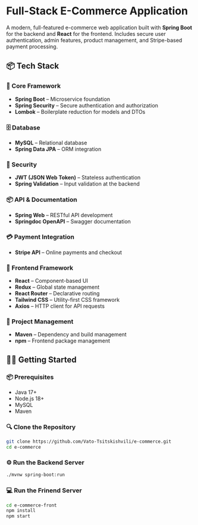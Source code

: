 # Full-Stack E-Commerce Application

A modern, full-featured e-commerce web application built with **Spring Boot** for the backend and **React** for the frontend. 
Includes secure user authentication, admin features, product management, and Stripe-based payment processing.

## 📦 Tech Stack

### 🧰 Core Framework  
- **Spring Boot** – Microservice foundation  
- **Spring Security** – Secure authentication and authorization  
- **Lombok** – Boilerplate reduction for models and DTOs  

### 🗄️ Database  
- **MySQL** – Relational database
- **Spring Data JPA** – ORM integration  

### 🔐 Security  
- **JWT (JSON Web Token)** – Stateless authentication  
- **Spring Validation** – Input validation at the backend  

### 📦 API & Documentation  
- **Spring Web** – RESTful API development  
- **Springdoc OpenAPI** – Swagger documentation  

### 💳 Payment Integration  
- **Stripe API** – Online payments and checkout  

### 🎨 Frontend Framework  
- **React** – Component-based UI  
- **Redux** – Global state management  
- **React Router** – Declarative routing  
- **Tailwind CSS** – Utility-first CSS framework  
- **Axios** – HTTP client for API requests  

### 📂 Project Management  
- **Maven** – Dependency and build management  
- **npm** – Frontend package management

## 🧑‍💻 Getting Started

### 📦 Prerequisites
- Java 17+
- Node.js 18+
- MySQL
- Maven

### 🔍 Clone the Repository

```bash
git clone https://github.com/Vato-Tsitskishvili/e-commerce.git
cd e-commerce
```

### ⚙️ Run the Backend Server

```bash
./mvnw spring-boot:run
```

### 💻 Run the Frinend Server

```bash
cd e-commerce-front
npm install
npm start
```
